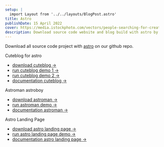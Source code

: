 ```yaml
---
setup: |
  import Layout from '../../layouts/BlogPost.astro'
title: Astro
publishDate: 15 April 2022
cover: https://media.istockphoto.com/vectors/people-searching-for-creative-solutions-teamwork-business-concept-vector-id1306949457?k=20&m=1306949457&s=612x612&w=0&h=JmOIEsNPhtdWRPMHsQyY1B-7LrYHk45_na5dPi8hHsk=
description: Download source code website and blog build with astro by cute blog.
---
```


Download all source code project with [astro](https://astro.build) on our github repo.

Cuteblog for astro

- [download cuteblog →](https://github.com/mesinkasir/astro-website-template-themes-source-code-download)
- [run cuteblog demo 1 →](https://cuteblog.firebaseapp.com/)
- [run cuteblog demo 2 →](https://cuteblog.web.app/)
- [documentation cuteblog →](https://www.hockeycomputindo.com/2022/04/cute-blog-astro-generator-static-site.html)

Astroman astroboy

- [download astroman →](https://github.com/mesinkasir/astro-website-template-themes-source-code-download)
- [run astroman demo →](https://astroman.vercel.app/)
- [documentation astroman →](https://www.hockeycomputindo.com/2022/03/astro-website-template-free-download.html)

Astro Landing Page

- [download astro landing page →](https://github.com/mesinkasir/astro-landingpage-bang)
- [run astro landing page demo →](https://bangresto.vercel.app/)
- [documentation astro landing page →](https://www.hockeycomputindo.com/2022/05/new-astro-landing-page-template-free.html)
